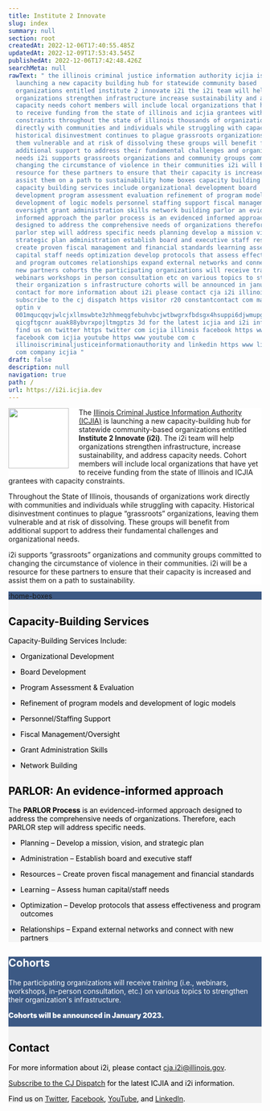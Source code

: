 ```yaml
---
title: Institute 2 Innovate
slug: index
summary: null
section: root
createdAt: 2022-12-06T17:40:55.485Z
updatedAt: 2022-12-09T17:53:43.545Z
publishedAt: 2022-12-06T17:42:48.426Z
searchMeta: null
rawText: " the illinois criminal justice information authority icjia is
  launching a new capacity building hub for statewide community based
  organizations entitled institute 2 innovate i2i the i2i team will help
  organizations strengthen infrastructure increase sustainability and address
  capacity needs cohort members will include local organizations that have yet
  to receive funding from the state of illinois and icjia grantees with capacity
  constraints throughout the state of illinois thousands of organizations work
  directly with communities and individuals while struggling with capacity
  historical disinvestment continues to plague grassroots organizations leaving
  them vulnerable and at risk of dissolving these groups will benefit from
  additional support to address their fundamental challenges and organizational
  needs i2i supports grassroots organizations and community groups committed to
  changing the circumstance of violence in their communities i2i will be a
  resource for these partners to ensure that their capacity is increased and
  assist them on a path to sustainability home boxes capacity building services
  capacity building services include organizational development board
  development program assessment evaluation refinement of program models and
  development of logic models personnel staffing support fiscal management
  oversight grant administration skills network building parlor an evidence
  informed approach the parlor process is an evidenced informed approach
  designed to address the comprehensive needs of organizations therefore each
  parlor step will address specific needs planning develop a mission vision and
  strategic plan administration establish board and executive staff resources
  create proven fiscal management and financial standards learning assess human
  capital staff needs optimization develop protocols that assess effectiveness
  and program outcomes relationships expand external networks and connect with
  new partners cohorts the participating organizations will receive training i e
  webinars workshops in person consultation etc on various topics to strengthen
  their organization s infrastructure cohorts will be announced in january 2023
  contact for more information about i2i please contact cja i2i illinois gov
  subscribe to the cj dispatch https visitor r20 constantcontact com manage
  optin v
  001mqucqqvjwlcjxllmswbte3zhhmeqgfebuhvbcjwtbwgrxfbdsgx4hsuppi6djwmupgbljtlxff\
  qicgftgcnr auak88ybvrxpojltmgptzs 3d for the latest icjia and i2i information
  find us on twitter https twitter com icjia illinois facebook https www
  facebook com icjia youtube https www youtube com c
  illinoiscriminaljusticeinformationauthority and linkedin https www linkedin
  com company icjia "
draft: false
description: null
navigation: true
path: /
url: https://i2i.icjia.dev
---
```


<div style="background: #fff" class="mt-12 mb-12 px-12" id="about" >

<img src="https://agency.icjia-api.cloud/uploads/i2i_logo_text_small_6ff6ea89a9.png" style="float: left; padding-right: 20px; padding-bottom: 10px;" width="120">

The [Illinois Criminal Justice Information Authority (ICJIA)](/) is launching a new capacity-building hub for statewide community-based organizations entitled **Institute 2 Innovate (i2i)**. The i2i team will help organizations strengthen infrastructure, increase sustainability, and address capacity needs. Cohort members will include local organizations that have yet to receive funding from the state of Illinois and ICJIA grantees with capacity constraints.

Throughout the State of Illinois, thousands of organizations work directly with communities and individuals while struggling with capacity. Historical disinvestment continues to plague “grassroots” organizations, leaving them vulnerable and at risk of dissolving. These groups will benefit from additional support to address their fundamental challenges and organizational needs.

i2i supports “grassroots” organizations and community groups committed to changing the circumstance of violence in their communities. i2i will be a resource for these partners to ensure that their capacity is increased and assist them on a path to sustainability.

</div>


<div style="background: #3C5984" class="text-center">

:home-boxes

</div>



<div  style="margin-top: -15px; background: #f4f4f4 !important; color: #000!important; border-top: 1px solid #ddd;" class="py-3" id="services">

<div class="v-container v-container--fluid">

<div class="v-row">

<div class="v-col-md-6 v-col-12">

## Capacity-Building Services

Capacity-Building Services Include:

- Organizational Development

- Board Development

- Program Assessment & Evaluation

- Refinement of program models and development of logic models

- Personnel/Staffing Support

- Fiscal Management/Oversight

- Grant Administration Skills

- Network Building

</div>

<div class="v-col-md-6 v-col-12">

## PARLOR: An evidence-informed approach

The **PARLOR Process** is an evidenced-informed approach designed to address the comprehensive needs of organizations. Therefore, each PARLOR step will address specific needs.

- Planning – Develop a mission, vision, and strategic plan

- Administration – Establish board and executive staff

- Resources – Create proven fiscal management and financial standards

- Learning – Assess human capital/staff needs

- Optimization – Develop protocols that assess effectiveness and program outcomes

- Relationships – Expand external networks and connect with new partners

</div>

</div>

</div>

</div>

<div style="background: #3C5984" class="text-left">

<div class="v-container v-container--fluid">

<div class="v-row">

<div class="v-col-12">

<h2 style="color: #fff" id="cohorts">Cohorts </h2>

<p style="color: #fff">The participating organizations will receive training (i.e., webinars, workshops, in-person consultation, etc.) on various topics to strengthen their organization's infrastructure.</p>

<p style="color: #fff; font-weight: 900">Cohorts will be announced in January 2023.</p

</div>

</div>

</div>

</div>

<div  style="background: #f1f1f1 !important; color: #000!important; border-top: 1px solid #ddd;" class="py-12" id="contact-info">

<div class="v-container v-container--fluid">

<div class="v-row">

<div class="v-col-12">

## Contact

For more information about i2i, please contact cja.i2i@illinois.gov.

[Subscribe to the CJ Dispatch](https://visitor.r20.constantcontact.com/manage/optin?v=001MqUcqqvjwLCJXlLMSWbTe3zHHmEQgFeBuHvBcJWTbwgrxFbDSGx4HSUPpI6DJWMUPgbljtLxffqIcGFTgCnr-auak88ybvRxpoJlTMGPtZs%3D) for the latest ICJIA and i2i information.

Find us on [Twitter](https://twitter.com/ICJIA_Illinois), [Facebook](https://www.facebook.com/ICJIA/), [YouTube](https://www.youtube.com/c/illinoiscriminaljusticeinformationauthority), and [LinkedIn](https://www.linkedin.com/company/icjia/).

</div>

</div>

</div>
